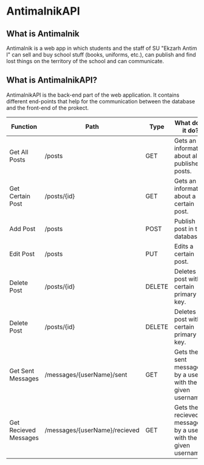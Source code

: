 # AntimalnikAPI

## What is Antimalnik

Antimalnik is a web app in which students and the staff of SU "Ekzarh Antim I" can sell and buy school stuff (books, uniforms, etc.), can publish and find lost things on the territory of the school and can communicate.

## What is AntimalnikAPI?

AntimalnikAPI is the back-end part of the web application. It contains different end-points that help for the communication between the database and the front-end of the prokect.

| Function | Path | Type | What does it do? |
|----------|------|------|------------------|
| Get All Posts | /posts | GET | Gets an information about all published posts. |
| Get Certain Post | /posts/{id} | GET | Gets an information about a certain post. |
| Add Post | /posts | POST | Publish post in the database. |
| Edit Post | /posts | PUT | Edits a certain post. |
| Delete Post | /posts/{id} | DELETE | Deletes post with a certain primary key. |
| Delete Post | /posts/{id} | DELETE | Deletes post with a certain primary key. |
| Get Sent Messages | /messages/{userName}/sent | GET | Gets the sent messages by a user with the given username. |
| Get Recieved Messages | /messages/{userName}/recieved | GET | Gets the recieved messages by a user with the given username. |
